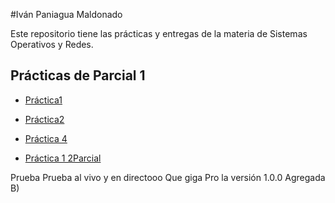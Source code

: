 #Iván Paniagua Maldonado

Este repositorio tiene las prácticas y entregas de la materia de Sistemas Operativos y Redes.

## Prácticas de Parcial 1

 - [Práctica1](./Eivan.md)
 - [Práctica2](./TareaShida.md)

 - [Práctica 4](https://github.com/DomnhallIvan/Algo)

 - [Práctica 1 2Parcial](https://github.com/DomnhallIvan/SistemasIvan-2022)

 Prueba Prueba al vivo y en directooo
 Que giga Pro la versión 1.0.0 Agregada B)